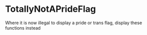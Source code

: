 # TotallyNotAPrideFlag
Where it is now illegal to display a pride or trans flag, display these functions instead
